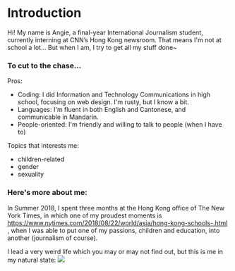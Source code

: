 # Introduction

Hi!
My name is Angie, a final-year International Journalism student, currently interning at CNN’s Hong Kong newsroom. 
That means I'm not at school a lot... But when I am, I try to get all my stuff done~

### To cut to the chase...
Pros:
* Coding: I did Information and Technology Communications in high school, focusing on web design. 
          I'm rusty, but I know a bit.
* Languages: I'm fluent in both English and Cantonese, and communicable in Mandarin.
* People-oriented: I'm friendly and willing to talk to people (when I have to)

Topics that interests me: 
* children-related
* gender
* sexuality

### Here's more about me:
In Summer 2018, I spent three months at the Hong Kong office of The New York Times, in which one of my proudest moments is  <a href="this"> https://www.nytimes.com/2018/08/22/world/asia/hong-kong-schools-.html </a>, when I was able to put one of my passions, children and education, into another (journalism of course).

I lead a very weird life which you may or may not find out, but this is me in my natural state:
![](https://angeliquechan.files.wordpress.com/2019/01/profile-pic-1x1.jpg?w=410&h=410)

